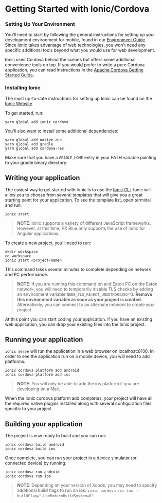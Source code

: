 # Getting Started with Ionic/Cordova

### Setting Up Your Environment
You'll need to start by following the general instructions for setting up your development environment for mobile, found in our [Environment Guide](/development/environment). Since Ionic takes advantage of web technologies, you won't need any specific additional tools beyond what you would use for web development.

Ionic uses Cordova behind the scenes but offers some additional convenience tools on top. If you would prefer to write a pure Cordova application, you can read instructions in the [Apache Cordova Getting Started Guide](/development/frameworks-mobile/cordova).


### Installing Ionic
The most up-to-date instructions for setting up Ionic can be found on the [Ionic Website](https://ionicframework.com/docs/installation/cli).

To get started, run:
```
yarn global add ionic cordova
```

You'll also want to install some additional dependencies:
```
yarn global add native-run
yarn global add gradle
yarn global add cordova-res
```

Make sure that you have a ```GRADLE_HOME``` entry in your PATH variable pointing to your gradle binary directory.

## Writing your application
The easiest way to get started with Ionic is to use the [Ionic CLI](https://ionicframework.com/docs/cli/commands/start). Ionic will allow you to choose from several templates that will give you a great starting point for your application. To see the template list, open terminal and run:
```
ionic start
```

> **NOTE**: Ionic supports a variety of different JavaScript frameworks. However, at this time, PX Blue only supports the use of Ionic for Angular applications.

To create a new project, you'll need to run:
```
mkdir workspace
cd workspace
ionic start <project-name>
```
This command takes several minutes to complete depending on network and PC performance.

> **NOTE**: If you are running this command on and Eaton PC on the Eaton network, you will need to temporarily disable TLS checks by adding an environment variable ```NODE_TLS_REJECT_UNAUTHORIZED```=0. **Remove this environment variable as soon as your project is created**. Alternatively, you can connect to an alternate network to create your project.

At this point you can start coding your application. If you have an existing web application, you can drop your existing files into the Ionic project.

## Running your application
```ionic serve``` will run the application in a web browser on localhost:8100. In order to see the application run on a mobile device, you will need to add platforms.

```
ionic cordova platform add android
ionic cordova platform add ios
```
> **NOTE**: You will only be able to add the ios platform if you are developing on a Mac.

When the ionic cordova platform add completes, your project will have all the required native plugins installed along with several configuration files specific to your project.

## Building your application
The project is now ready to build and you can run:
```
ionic cordova build android
ionic cordova build ios
```

Once complete, you can run your project in a device simulator (or connected device) by running:
```
ionic cordova run android
ionic cordova run ios
```
> **NOTE**: Depending on your version of Xcode, you may need to specify additional build flags to run on ios: ```ionic cordova run ios --buildFlag="-UseModernBuildSystem=0"```.
